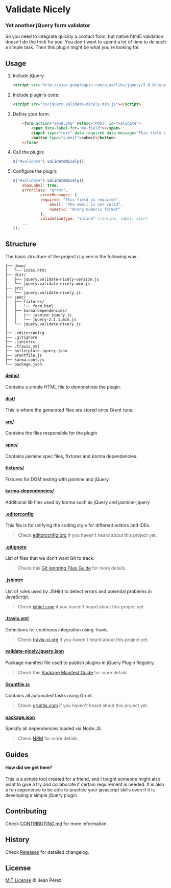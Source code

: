 # Validate Nicely

### Yet another jQuery form validator

So you need to integrate quickly a contact form, but native html5 validation doesn't do the trick for you. You don't want to spend a lot of time to do such a simple task. Then this plugin might be what you're looking for.

## Usage

1. Include jQuery:

	```html
	<script src="http://ajax.googleapis.com/ajax/libs/jquery/2.0.0/jquery.min.js"></script>
	```

2. Include plugin's code:

	```html
	<script src="js/jquery.validate-nicely.min.js"></script>
	```
3. Define your form:


	```html
		<form action="send.php" method="POST" id="validate">
			<span data-label-for="my-field"></span>
			<input type="text" data-required data-message="This field is required" id="my-field">
			<button type="submit">submit</button>
		</form>
	```

4. Call the plugin:

	```javascript
	$("#validate").validateNicely();
	```
5. Configure the plugin:

	```javascript
	$("#validate").validateNicely({
		showLabel: true,
		errorClass: "error",
            	errorMessages: {
        		required: "This field is required",
                	email: "The email is not valid",
                	numeric: "Wrong numeric format"
            	},
            	validationType: "inline" //inline, label, alert
		...
	});
	```


## Structure

The basic structure of the project is given in the following way:

```
├── demo/
│   └── index.html
├── dist/
│   ├── jquery.validate-nicely-version.js
│   └── jquery.validate-nicely.min.js
├── src/
│   └── jquery.validate-nicely.js
├── spec/
│	├── fixtures/
│	│	└── form.html
│	├── karma-dependencies/
│	│	├── jasmine-jquery.js
│	│	└── jquery-2.1.1.min.js
│   └── jquery.validate-nicely.js
│
├── .editorconfig
├── .gitignore
├── .jshintrc
├── .travis.yml
├── boilerplate.jquery.json
├── Gruntfile.js
├── karma.conf.js
└── package.json
```

#### [demo/](https://github.com/theil/validate-nicely/tree/master/demo)

Contains a simple HTML file to demonstrate the plugin.

#### [dist/](https://github.com/theil/validate-nicely/tree/master/dist)

This is where the generated files are stored once Grunt runs.

#### [src/](https://github.com/theil/validate-nicely/tree/master/src)

Contains the files responsible for the plugin

#### [spec/](https://github.com/theil/validate-nicely/tree/master/spec)

Contains jasmine spec files, fixtures and karma dependencies.

#### [fixtures/](https://github.com/theil/validate-nicely/tree/master/spec/fixture)

Fixtures for DOM testing with jasmine and jQuery

#### [karma-dependencies/](https://github.com/theil/validate-nicely/tree/master/spec/karma-dependencies)

Additional lib files used by karma such as jQuery and jasmine-jquery

#### [.editorconfig](https://github.com/theil/validate-nicely/tree/master/.editorconfig)

This file is for unifying the coding style for different editors and IDEs.

> Check [editorconfig.org](http://editorconfig.org) if you haven't heard about this project yet.

#### [.gitignore](https://github.com/theil/validate-nicely/tree/master/.gitignore)

List of files that we don't want Git to track.

> Check this [Git Ignoring Files Guide](https://help.github.com/articles/ignoring-files) for more details.

#### [.jshintrc](https://github.com/theil/validate-nicely/tree/master/.jshintrc)

List of rules used by JSHint to detect errors and potential problems in JavaScript.

> Check [jshint.com](http://jshint.com/about/) if you haven't heard about this project yet.

#### [.travis.yml](https://github.com/theil/validate-nicely/tree/master/.travis.yml)

Definitions for continous integration using Travis.

> Check [travis-ci.org](http://about.travis-ci.org/) if you haven't heard about this project yet.

#### [validate-nicely.jquery.json](https://github.com/theil/validate-nicely/tree/master/validate-nicely.jquery.json)

Package manifest file used to publish plugins in jQuery Plugin Registry.

> Check this [Package Manifest Guide](http://plugins.jquery.com/docs/package-manifest/) for more details.

#### [Gruntfile.js](https://github.com/theil/validate-nicely/tree/master/Gruntfile.js)

Contains all automated tasks using Grunt.

> Check [gruntjs.com](http://gruntjs.com) if you haven't heard about this project yet.

#### [package.json](https://github.com/theil/validate-nicely/tree/master/package.json)

Specify all dependencies loaded via Node.JS.

> Check [NPM](https://npmjs.org/doc/json.html) for more details.

## Guides

#### How did we get here?

This is a simple tool created for a friend, and I tought someone might also want to give a try and collaborate if certain requirement is needed. It is also a fun experience to be able to practice your javascript skills even if it is developing a simple jQuery plugin.

## Contributing

Check [CONTRIBUTING.md](https://github.com/theil/validate-nicely/master/CONTRIBUTING.md) for more information.

## History

Check [Releases](https://github.com/theil/validate-nicely/releases) for detailed changelog.

## License

[MIT License](http://jeanperez.mit-license.org) © Jean Pérez
